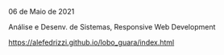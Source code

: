 <p>06 de Maio de 2021</p>
<p>Análise e Desenv. de Sistemas, Responsive Web Development</p>

https://alefedrizzi.github.io/lobo_guara/index.html
